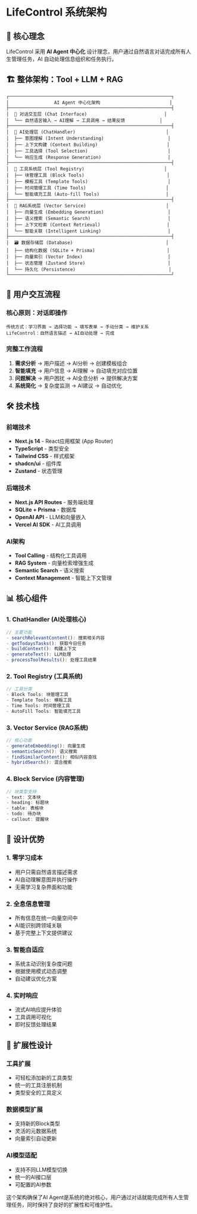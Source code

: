 # LifeControl 系统架构

## 🎯 核心理念

LifeControl 采用 **AI Agent 中心化** 设计理念，用户通过自然语言对话完成所有人生管理任务，AI 自动处理信息组织和任务执行。

## 🏗️ 整体架构：Tool + LLM + RAG

```
┌─────────────────────────────────────────────────────────────┐
│                 AI Agent 中心化架构                          │
├─────────────────────────────────────────────────────────────┤
│  💬 对话交互层 (Chat Interface)                             │
│  └── 自然语言输入 → AI理解 → 工具调用 → 结果反馈             │
├─────────────────────────────────────────────────────────────┤
│  🤖 AI处理层 (ChatHandler)                                  │
│  ├── 意图理解 (Intent Understanding)                        │
│  ├── 上下文构建 (Context Building)                          │
│  ├── 工具选择 (Tool Selection)                              │
│  └── 响应生成 (Response Generation)                         │
├─────────────────────────────────────────────────────────────┤
│  🔧 工具系统层 (Tool Registry)                              │
│  ├── 块管理工具 (Block Tools)                               │
│  ├── 模板工具 (Template Tools)                              │
│  ├── 时间管理工具 (Time Tools)                              │
│  └── 智能填充工具 (Auto-fill Tools)                         │
├─────────────────────────────────────────────────────────────┤
│  🧠 RAG系统层 (Vector Service)                              │
│  ├── 向量生成 (Embedding Generation)                        │
│  ├── 语义搜索 (Semantic Search)                             │
│  ├── 上下文检索 (Context Retrieval)                         │
│  └── 智能关联 (Intelligent Linking)                         │
├─────────────────────────────────────────────────────────────┤
│  🗃️ 数据存储层 (Database)                                   │
│  ├── 结构化数据 (SQLite + Prisma)                           │
│  ├── 向量索引 (Vector Index)                                │
│  ├── 状态管理 (Zustand Store)                               │
│  └── 持久化 (Persistence)                                   │
└─────────────────────────────────────────────────────────────┘
```

## 🔄 用户交互流程

### 核心原则：对话即操作

```
传统方式：学习界面 → 选择功能 → 填写表单 → 手动分类 → 维护关系
LifeControl：自然语言描述 → AI自动处理 → 完成
```

### 完整工作流程

1. **需求分析** → 用户描述 → AI分析 → 创建模板组合
2. **智能填充** → 用户信息 → AI理解 → 自动填充对应位置
3. **问题解决** → 用户困扰 → AI全息分析 → 提供解决方案
4. **系统简化** → 复杂度监测 → AI建议 → 自动优化

## 🛠️ 技术栈

### 前端技术
- **Next.js 14** - React应用框架 (App Router)
- **TypeScript** - 类型安全
- **Tailwind CSS** - 样式框架
- **shadcn/ui** - 组件库
- **Zustand** - 状态管理

### 后端技术
- **Next.js API Routes** - 服务端处理
- **SQLite + Prisma** - 数据库
- **OpenAI API** - LLM和向量嵌入
- **Vercel AI SDK** - AI工具调用

### AI架构
- **Tool Calling** - 结构化工具调用
- **RAG System** - 向量检索增强生成
- **Semantic Search** - 语义搜索
- **Context Management** - 智能上下文管理

## 📊 核心组件

### 1. ChatHandler (AI处理核心)
```typescript
// 主要功能
- searchRelevantContent(): 搜索相关内容
- getTodaysTasks(): 获取今日任务
- buildContext(): 构建上下文
- generateText(): LLM处理
- processToolResults(): 处理工具结果
```

### 2. Tool Registry (工具系统)
```typescript
// 工具分类
- Block Tools: 块管理工具
- Template Tools: 模板工具
- Time Tools: 时间管理工具
- AutoFill Tools: 智能填充工具
```

### 3. Vector Service (RAG系统)
```typescript
// 核心功能
- generateEmbedding(): 向量生成
- semanticSearch(): 语义搜索
- findSimilarContent(): 相似内容查找
- hybridSearch(): 混合搜索
```

### 4. Block Service (内容管理)
```typescript
// 块类型支持
- text: 文本块
- heading: 标题块
- table: 表格块
- todo: 待办块
- callout: 提醒块
```

## 🎯 设计优势

### 1. 零学习成本
- 用户只需自然语言描述需求
- AI自动理解意图并执行操作
- 无需学习复杂界面和功能

### 2. 全息信息管理
- 所有信息在统一向量空间中
- AI能识别跨领域关联
- 基于完整上下文提供建议

### 3. 智能自适应
- 系统主动识别复杂度问题
- 根据使用模式动态调整
- 自动建议优化方案

### 4. 实时响应
- 流式AI响应提升体验
- 工具调用可视化
- 即时反馈处理结果

## 🚀 扩展性设计

### 工具扩展
- 可轻松添加新的工具类型
- 统一的工具注册机制
- 类型安全的工具定义

### 数据模型扩展
- 支持新的Block类型
- 灵活的元数据系统
- 向量索引自动更新

### AI模型适配
- 支持不同LLM模型切换
- 统一的AI接口层
- 可配置的AI参数

这个架构确保了AI Agent是系统的绝对核心，用户通过对话就能完成所有人生管理任务，同时保持了良好的扩展性和可维护性。